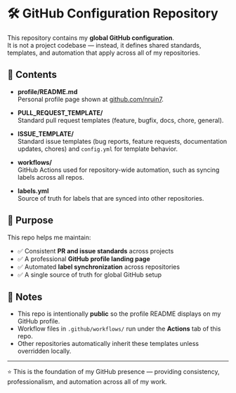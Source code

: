 # 🛠️ GitHub Configuration Repository

This repository contains my **global GitHub configuration**.  
It is not a project codebase — instead, it defines shared standards, templates, and automation that apply across all of my repositories.

## 📂 Contents

- **profile/README.md**  
  Personal profile page shown at [github.com/nruin7](https://github.com/nruin7).  

- **PULL_REQUEST_TEMPLATE/**  
  Standard pull request templates (feature, bugfix, docs, chore, general).  

- **ISSUE_TEMPLATE/**  
  Standard issue templates (bug reports, feature requests, documentation updates, chores) and `config.yml` for template behavior.  

- **workflows/**  
  GitHub Actions used for repository-wide automation, such as syncing labels across all repos.  

- **labels.yml**  
  Source of truth for labels that are synced into other repositories.  

## 🔧 Purpose

This repo helps me maintain:

- ✅ Consistent **PR and issue standards** across projects  
- ✅ A professional **GitHub profile landing page**  
- ✅ Automated **label synchronization** across repositories  
- ✅ A single source of truth for global GitHub setup  

## 📌 Notes

- This repo is intentionally **public** so the profile README displays on my GitHub profile.  
- Workflow files in `.github/workflows/` run under the **Actions** tab of this repo.  
- Other repositories automatically inherit these templates unless overridden locally.  

---
⭐ This is the foundation of my GitHub presence — providing consistency, professionalism, and automation across all of my work.
